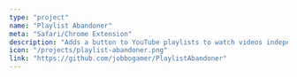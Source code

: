 ```yaml
---
type: "project"
name: "Playlist Abandoner"
meta: "Safari/Chrome Extension"
description: "Adds a button to YouTube playlists to watch videos independently from the playlist."
icon: "/projects/playlist-abandoner.png"
link: "https://github.com/jobbogamer/PlaylistAbandoner"
---
```


